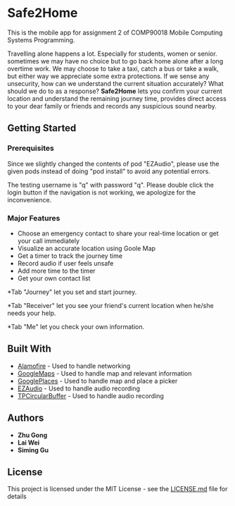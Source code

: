 # Safe2Home

This is the mobile app for assignment 2 of COMP90018 Mobile Computing Systems Programming. 
    
Travelling alone happens a lot. Especially for students, women or senior. sometimes we may have no choice but to go back home alone after a long overtime work. We may choose to take a taxi, catch a bus or take a walk, but either way we appreciate some extra protections. If we sense any unsecurity, how can we understand the current situation accurately? What should we do to as a response? **Safe2Home** lets you confirm your current location and understand the remaining journey time, provides direct access to your dear family or friends and records any suspicious sound nearby. 

## Getting Started

### Prerequisites

Since we slightly changed the contents of pod "EZAudio", please use the given pods instead of doing "pod install" to avoid any potential errors. 
     
The testing username is "q" with password "q". Please double click the login button if the navigation is not working, we apologize for the inconvenience.

### Major Features

* Choose an emergency contact to share your real-time location or get your call immediately
* Visualize an accurate location using Goole Map
* Get a timer to track the journey time
* Record audio if user feels unsafe
* Add more time to the timer
* Get your own contact list
    
*Tab "Journey" let you set and start journey.     

*Tab "Receiver" let you see your friend's current location when he/she needs your help.  

*Tab "Me" let you check your own information.

## Built With

* [Alamofire](https://github.com/Alamofire/Alamofire) - Used to handle networking
* [GoogleMaps](https://github.com/googlemaps/) - Used to handle map and relevant information
* [GooglePlaces](https://github.com/qpowell/google_places) - Used to handle map and place a picker
* [EZAudio](https://github.com/syedhali/EZAudio) - Used to handle audio recording
* [TPCircularBuffer](https://github.com/michaeltyson/TPCircularBuffer) - Used to handle audio recording


## Authors

* **Zhu Gong**
* **Lai Wei**
* **Siming Gu**


## License

This project is licensed under the MIT License - see the [LICENSE.md](LICENSE.md) file for details
